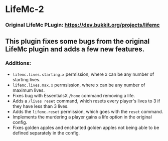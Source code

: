 # LifeMc-2
### Original LifeMc PLugin: https://dev.bukkit.org/projects/lifemc

## This plugin fixes some bugs from the original LifeMc plugin and adds a few new features. 
### Additions:
* `lifemc.lives.starting.x` permission, where x can be any number of starting lives.
* `lifemc.lives.max.x` permsission, where x can be any number of maximum lives.
* Fixes bug with EssentialsX `/home` command removing a life. 
* Adds a `/lives reset` command, which resets every player's lives to 3 if they have less than 3 lives.
* Adds the `lifemc.reset` permission, which goes with the `reset` command.
* Implements the murdering a player gains a life option in the original config.
* Fixes golden apples and enchanted golden apples not being able to be defined separately in the config. 

